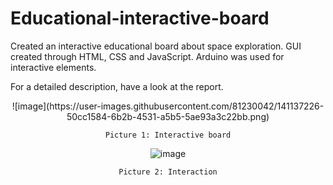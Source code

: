 # Educational-interactive-board
Created an interactive educational board about space exploration. GUI created through HTML, CSS and JavaScript. Arduino was used for interactive elements.

For a detailed description, have a look at the report.

<div align='center'>
  ![image](https://user-images.githubusercontent.com/81230042/141137226-50cc1584-6b2b-4531-a5b5-5ae93a3c22bb.png)
  
    Picture 1: Interactive board

  ![image](https://user-images.githubusercontent.com/81230042/141137248-34d49e06-c3e0-4d4f-a41c-2c55257fdb75.png)
  
    Picture 2: Interaction
</div> 
